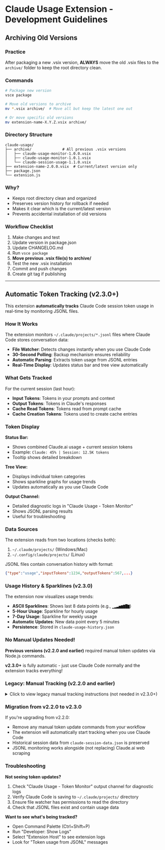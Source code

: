 # Claude Usage Extension - Development Guidelines

## Archiving Old Versions

### Practice
After packaging a new .vsix version, **ALWAYS** move the old .vsix files to the `archive/` folder to keep the root directory clean.

### Commands
```bash
# Package new version
vsce package

# Move old versions to archive
mv *.vsix archive/  # Move all but keep the latest one out

# Or move specific old versions
mv extension-name-X.Y.Z.vsix archive/
```

### Directory Structure
```
claude-usage/
├── archive/              # All previous .vsix versions
│   ├── claude-usage-monitor-1.0.0.vsix
│   ├── claude-usage-monitor-1.0.1.vsix
│   └── claude-session-usage-1.1.0.vsix
├── extension-name-2.0.0.vsix  # Current/latest version only
├── package.json
└── extension.js
```

### Why?
- Keeps root directory clean and organized
- Preserves version history for rollback if needed
- Makes it clear which is the current/latest version
- Prevents accidental installation of old versions

### Workflow Checklist
1. Make changes and test
2. Update version in package.json
3. Update CHANGELOG.md
4. Run `vsce package`
5. **Move previous .vsix file(s) to archive/**
6. Test the new .vsix installation
7. Commit and push changes
8. Create git tag if publishing

---

## Automatic Token Tracking (v2.3.0+)

This extension **automatically tracks** Claude Code session token usage in real-time by monitoring JSONL files.

### How It Works

The extension monitors `~/.claude/projects/*.jsonl` files where Claude Code stores conversation data:
- **File Watcher**: Detects changes instantly when you use Claude Code
- **30-Second Polling**: Backup mechanism ensures reliability
- **Automatic Parsing**: Extracts token usage from JSONL entries
- **Real-Time Display**: Updates status bar and tree view automatically

### What Gets Tracked

For the current session (last hour):
- **Input Tokens**: Tokens in your prompts and context
- **Output Tokens**: Tokens in Claude's responses
- **Cache Read Tokens**: Tokens read from prompt cache
- **Cache Creation Tokens**: Tokens used to create cache entries

### Token Display

**Status Bar:**
- Shows combined Claude.ai usage + current session tokens
- Example: `Claude: 45% | Session: 12.5K tokens`
- Tooltip shows detailed breakdown

**Tree View:**
- Displays individual token categories
- Shows sparkline graphs for usage trends
- Updates automatically as you use Claude Code

**Output Channel:**
- Detailed diagnostic logs in "Claude Usage - Token Monitor"
- Shows JSONL parsing results
- Useful for troubleshooting

### Data Sources

The extension reads from two locations (checks both):
1. `~/.claude/projects/` (Windows/Mac)
2. `~/.config/claude/projects/` (Linux)

JSONL files contain conversation history with format:
```json
{"type":"usage","inputTokens":1234,"outputTokens":567,...}
```

### Usage History & Sparklines (v2.3.0)

The extension now visualizes usage trends:
- **ASCII Sparklines**: Shows last 8 data points (e.g., `▁▂▃▅▆▇█▇`)
- **5-Hour Usage**: Sparkline for hourly usage
- **7-Day Usage**: Sparkline for weekly usage
- **Automatic Updates**: New data point every 5 minutes
- **Persistence**: Stored in `claude-usage-history.json`

### No Manual Updates Needed!

**Previous versions (v2.2.0 and earlier)** required manual token updates via Node.js commands.

**v2.3.0+** is fully automatic - just use Claude Code normally and the extension tracks everything!

### Legacy: Manual Tracking (v2.2.0 and earlier)

<details>
<summary>Click to view legacy manual tracking instructions (not needed in v2.3.0+)</summary>

**Note:** These instructions are for historical reference only. v2.3.0+ handles tracking automatically.

In older versions, you had to manually update token usage:

```bash
# Start new session (v2.2.0)
node -e "const {SessionTracker}=require('./src/sessionTracker');new SessionTracker().startSession('Description')"

# Update tokens manually (v2.2.0)
node -e "const {SessionTracker}=require('./src/sessionTracker');new SessionTracker().updateTokens(CURRENT_TOKENS,200000)"
```

**This is no longer necessary in v2.3.0+** - the extension monitors JSONL files automatically!

</details>

### Migration from v2.2.0 to v2.3.0

If you're upgrading from v2.2.0:
- Remove any manual token update commands from your workflow
- The extension will automatically start tracking when you use Claude Code
- Historical session data from `claude-session-data.json` is preserved
- JSONL monitoring works alongside (not replacing) Claude.ai web scraping

### Troubleshooting

**Not seeing token updates?**
1. Check "Claude Usage - Token Monitor" output channel for diagnostic logs
2. Verify Claude Code is saving to `~/.claude/projects/` directory
3. Ensure file watcher has permissions to read the directory
4. Check that JSONL files exist and contain usage data

**Want to see what's being tracked?**
- Open Command Palette (Ctrl+Shift+P)
- Run "Developer: Show Logs"
- Select "Extension Host" to see extension logs
- Look for "Token usage from JSONL" messages
